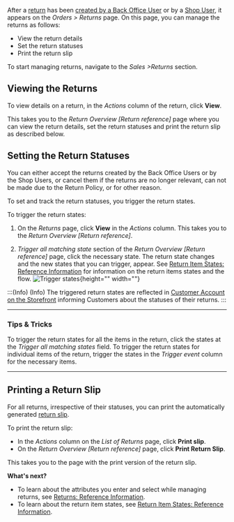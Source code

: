 After a [return](https://documentation.spryker.com/docs/return-management-feature-overview) has been [created by a Back Office User](https://documentation.spryker.com/docs/managing-orders#creating-a-return) or by a [Shop User](https://documentation.spryker.com/docs/shop-guide-creating-a-return), it appears on the *Orders > Returns* page. On this page, you can manage the returns as follows:

* View the return details
* Set the return statuses
* Print the return slip

To start managing returns, navigate to the *Sales >Returns* section.

## Viewing the Returns
To view details on a return, in the *Actions* column of the return, click **View**. 

This takes you to the *Return Overview [Return reference]* page where you can view the return details, set the return statuses and print the return slip as described below.

## Setting the Return Statuses
You can either accept the returns created by the Back Office Users or by the Shop Users, or cancel them if the returns are no longer relevant, can not be made due to the Return Policy, or for other reason. 

To set and track the return statuses, you trigger the return states. 

To trigger the return states:

1. On the *Returns* page, click **View** in the *Actions* column. This takes you to the *Return Overview [Return reference]*.

2. *Trigger all matching state* section of the *Return Overview [Return reference]* page, click the necessary state. The return state changes and the new states that you can trigger, appear. See [Return Item States: Reference Information](https://documentation.spryker.com/docs/return-item-states-reference-information) for information on the return items states and the flow.
![Trigger states](https://spryker.s3.eu-central-1.amazonaws.com/docs/User+Guides/Back+Office+User+Guides/Sales/Returns/trigger-status.png){height="" width=""}
 
:::(Info) (Info)
The triggered return states are reflected in [Customer Account on the Storefront](https://documentation.spryker.com/docs/shop-guide-creating-a-return) informing Customers about the statuses of their returns.
:::
***
### Tips & Tricks

To trigger the return states for all the items in the return, click the states at the *Trigger all matching states* field. To trigger the return states for individual items of the return, trigger the states in the *Trigger event* column for the necessary items. 
***

## Printing a Return Slip
For all returns, irrespective of their statuses, you can print the automatically generated [return slip](https://documentation.spryker.com/docs/return-management-feature-overview#return-slip). 

To print the return slip:

* In the *Actions* column on the *List of Returns* page, click **Print slip**. 
* On the *Return Overview [Return reference]* page, click **Print Return Slip**.

This takes you to the page with the print version of the return slip.

**What's next?**

* To learn about the attributes you enter and select while managing returns, see [Returns: Reference Information](https://documentation.spryker.com/docs/returns-reference-information).
* To learn about the return item states, see [Return Item States: Reference Information](https://documentation.spryker.com/docs/return-item-states-reference-information). 